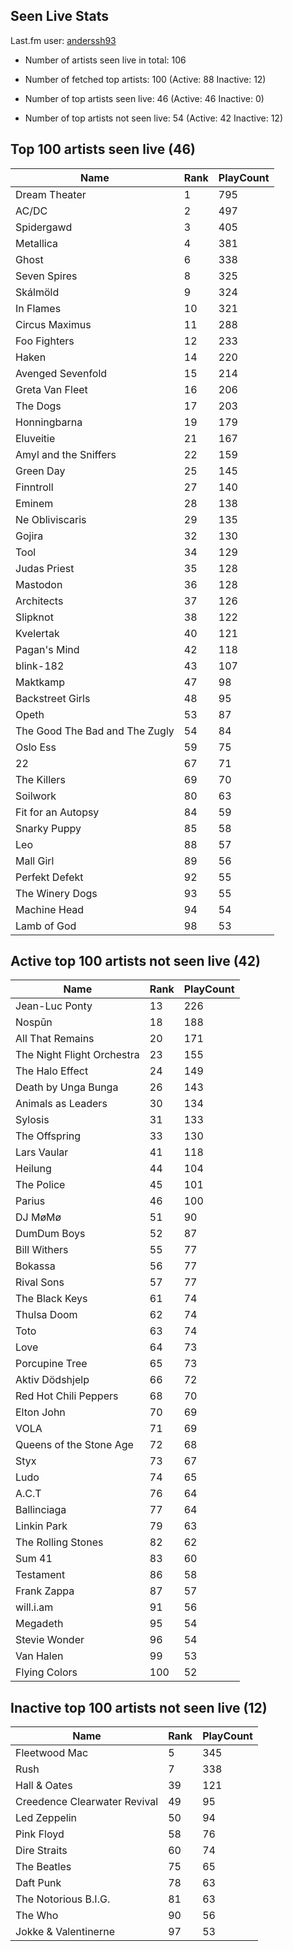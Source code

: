 ## Seen Live Stats

Last.fm user: [anderssh93](https://www.last.fm/user/anderssh93)

- Number of artists seen live in total: 106

- Number of fetched top artists: 100 (Active: 88 Inactive: 12)

- Number of top artists seen live: 46 (Active: 46 Inactive: 0)

- Number of top artists not seen live: 54 (Active: 42 Inactive: 12)

## Top 100 artists seen live (46)

Name                           | Rank | PlayCount
------------------------------ | ---- | ---------
Dream Theater                  | 1    | 795      
AC/DC                          | 2    | 497      
Spidergawd                     | 3    | 405      
Metallica                      | 4    | 381      
Ghost                          | 6    | 338      
Seven Spires                   | 8    | 325      
Skálmöld                       | 9    | 324      
In Flames                      | 10   | 321      
Circus Maximus                 | 11   | 288      
Foo Fighters                   | 12   | 233      
Haken                          | 14   | 220      
Avenged Sevenfold              | 15   | 214      
Greta Van Fleet                | 16   | 206      
The Dogs                       | 17   | 203      
Honningbarna                   | 19   | 179      
Eluveitie                      | 21   | 167      
Amyl and the Sniffers          | 22   | 159      
Green Day                      | 25   | 145      
Finntroll                      | 27   | 140      
Eminem                         | 28   | 138      
Ne Obliviscaris                | 29   | 135      
Gojira                         | 32   | 130      
Tool                           | 34   | 129      
Judas Priest                   | 35   | 128      
Mastodon                       | 36   | 128      
Architects                     | 37   | 126      
Slipknot                       | 38   | 122      
Kvelertak                      | 40   | 121      
Pagan's Mind                   | 42   | 118      
blink-182                      | 43   | 107      
Maktkamp                       | 47   | 98       
Backstreet Girls               | 48   | 95       
Opeth                          | 53   | 87       
The Good The Bad and The Zugly | 54   | 84       
Oslo Ess                       | 59   | 75       
22                             | 67   | 71       
The Killers                    | 69   | 70       
Soilwork                       | 80   | 63       
Fit for an Autopsy             | 84   | 59       
Snarky Puppy                   | 85   | 58       
Leo                            | 88   | 57       
Mall Girl                      | 89   | 56       
Perfekt Defekt                 | 92   | 55       
The Winery Dogs                | 93   | 55       
Machine Head                   | 94   | 54       
Lamb of God                    | 98   | 53       

## Active top 100 artists not seen live (42)

Name                       | Rank | PlayCount
-------------------------- | ---- | ---------
Jean-Luc Ponty             | 13   | 226      
Nospūn                     | 18   | 188      
All That Remains           | 20   | 171      
The Night Flight Orchestra | 23   | 155      
The Halo Effect            | 24   | 149      
Death by Unga Bunga        | 26   | 143      
Animals as Leaders         | 30   | 134      
Sylosis                    | 31   | 133      
The Offspring              | 33   | 130      
Lars Vaular                | 41   | 118      
Heilung                    | 44   | 104      
The Police                 | 45   | 101      
Parius                     | 46   | 100      
DJ MøMø                    | 51   | 90       
DumDum Boys                | 52   | 87       
Bill Withers               | 55   | 77       
Bokassa                    | 56   | 77       
Rival Sons                 | 57   | 77       
The Black Keys             | 61   | 74       
Thulsa Doom                | 62   | 74       
Toto                       | 63   | 74       
Love                       | 64   | 73       
Porcupine Tree             | 65   | 73       
Aktiv Dödshjelp            | 66   | 72       
Red Hot Chili Peppers      | 68   | 70       
Elton John                 | 70   | 69       
VOLA                       | 71   | 69       
Queens of the Stone Age    | 72   | 68       
Styx                       | 73   | 67       
Ludo                       | 74   | 65       
A.C.T                      | 76   | 64       
Ballinciaga                | 77   | 64       
Linkin Park                | 79   | 63       
The Rolling Stones         | 82   | 62       
Sum 41                     | 83   | 60       
Testament                  | 86   | 58       
Frank Zappa                | 87   | 57       
will.i.am                  | 91   | 56       
Megadeth                   | 95   | 54       
Stevie Wonder              | 96   | 54       
Van Halen                  | 99   | 53       
Flying Colors              | 100  | 52       

## Inactive top 100 artists not seen live (12)

Name                         | Rank | PlayCount
---------------------------- | ---- | ---------
Fleetwood Mac                | 5    | 345      
Rush                         | 7    | 338      
Hall & Oates                 | 39   | 121      
Creedence Clearwater Revival | 49   | 95       
Led Zeppelin                 | 50   | 94       
Pink Floyd                   | 58   | 76       
Dire Straits                 | 60   | 74       
The Beatles                  | 75   | 65       
Daft Punk                    | 78   | 63       
The Notorious B.I.G.         | 81   | 63       
The Who                      | 90   | 56       
Jokke & Valentinerne         | 97   | 53       
